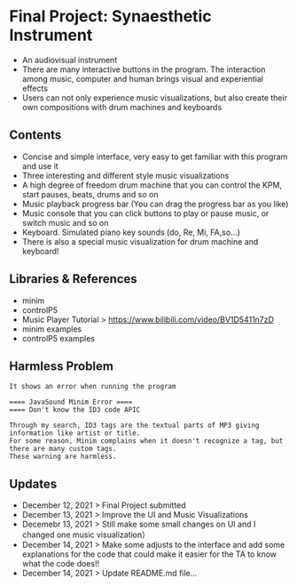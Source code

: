 # Final Project: Synaesthetic Instrument
* An audiovisual instrument
* There are many interactive buttons in the program. The interaction among music, computer and human brings visual and experiential effects
* Users can not only experience music visualizations, but also create their own compositions with drum machines and keyboards 

## Contents
- Concise and simple interface, very easy to get familiar with this program and use it
- Three interesting and different style music visualizations
- A high degree of freedom drum machine that you can control the KPM, start pauses, beats, drums and so on
- Music playback progress bar (You can drag the progress bar as you like)
- Music console that you can click buttons to play or pause music, or switch music and so on
- Keyboard. Simulated piano key sounds (do, Re, Mi, FA,so...)
- There is also a special music visualization for drum machine and keyboard! 



## Libraries & References
- minim
- controlP5
- Music Player Tutorial > https://www.bilibili.com/video/BV1D5411n7zD
- minim examples
- controlP5 examples

## Harmless Problem
```
It shows an error when running the program

==== JavaSound Minim Error ==== 
==== Don't know the ID3 code APIC

Through my search, ID3 tags are the textual parts of MP3 giving information like artist or title.
For some reason, Minim complains when it doesn't recognize a tag, but there are many custom tags.
These warning are harmless.
```

## Updates
- December 12, 2021 > Final Project submitted 
- December 13, 2021 > Improve the UI and Music Visualizations
- Decemebr 13, 2021 > Still make some small changes on UI and I changed one music visualization）
- December 14, 2021 > Make some adjusts to the interface and add some explanations for the code that could make it easier for the TA to know what the code does!!
- December 14, 2021 > Update README.md file...

